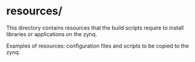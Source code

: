 # resources/

This directory contains resources that the build scripts require to install libraries or applications on the zynq.

Examples of resources: configuration files and scripts to be copied to the zynq.
